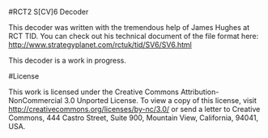#RCT2 S[CV]6 Decoder

This decoder was written with the tremendous help of James Hughes at RCT TID. You can check out his technical document of the file format here: http://www.strategyplanet.com/rctuk/tid/SV6/SV6.html

This decoder is a work in progress.

#License

This work is licensed under the Creative Commons Attribution-NonCommercial 3.0 Unported License. To view a copy of this license, visit http://creativecommons.org/licenses/by-nc/3.0/ or send a letter to Creative Commons, 444 Castro Street, Suite 900, Mountain View, California, 94041, USA.